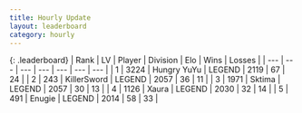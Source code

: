 ```yaml
---
title: Hourly Update
layout: leaderboard
category: hourly
---
```


{: .leaderboard}
| Rank | LV | Player | Division | Elo | Wins | Losses |
| --- | --- | --- | --- | --- | --- | --- |
| <span data-change="0">1</span> | 3224 | <span title="ID: 164871">Hungry YuYu</span> | LEGEND | <span data-change="-11">2119</span> | <span data-change="3">67</span> | <span data-change="2">24</span> |
| <span data-change="0">2</span> | 243 | <span title="ID: 654579">KillerSword</span> | LEGEND | <span data-change="0">2057</span> | <span data-change="0">36</span> | <span data-change="0">11</span> |
| <span data-change="0">3</span> | 1971 | <span title="ID: 353063">Sktima</span> | LEGEND | <span data-change="0">2057</span> | <span data-change="0">30</span> | <span data-change="0">13</span> |
| <span data-change="3">4</span> | 1126 | <span title="ID: 200908">Xaura</span> | LEGEND | <span data-change="22">2030</span> | <span data-change="3">32</span> | <span data-change="0">14</span> |
| <span data-change="-1">5</span> | 491 | <span title="ID: 623502">Enugie</span> | LEGEND | <span data-change="0">2014</span> | <span data-change="0">58</span> | <span data-change="0">33</span> |